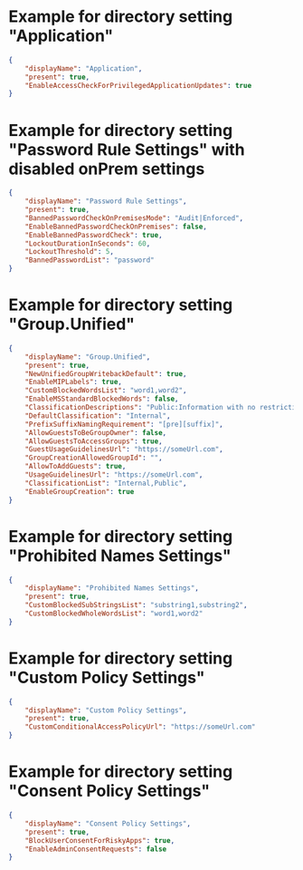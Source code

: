# Example for directory setting "Application"
```json
{
    "displayName": "Application",
    "present": true,
    "EnableAccessCheckForPrivilegedApplicationUpdates": true
}
```

# Example for directory setting "Password Rule Settings" with disabled onPrem settings
```json
{
    "displayName": "Password Rule Settings",
    "present": true,
    "BannedPasswordCheckOnPremisesMode": "Audit|Enforced",
    "EnableBannedPasswordCheckOnPremises": false,
    "EnableBannedPasswordCheck": true,
    "LockoutDurationInSeconds": 60,
    "LockoutThreshold": 5,
    "BannedPasswordList": "password"
}
```

# Example for directory setting "Group.Unified"
```json
{
    "displayName": "Group.Unified",
    "present": true,
    "NewUnifiedGroupWritebackDefault": true,
    "EnableMIPLabels": true,
    "CustomBlockedWordsList": "word1,word2",
    "EnableMSStandardBlockedWords": false,
    "ClassificationDescriptions": "Public:Information with no restrictions,Internal:Information that is intended for internal use only and not for the general public",
    "DefaultClassification": "Internal",
    "PrefixSuffixNamingRequirement": "[pre][suffix]",
    "AllowGuestsToBeGroupOwner": false,
    "AllowGuestsToAccessGroups": true,
    "GuestUsageGuidelinesUrl": "https://someUrl.com",
    "GroupCreationAllowedGroupId": "",
    "AllowToAddGuests": true,
    "UsageGuidelinesUrl": "https://someUrl.com",
    "ClassificationList": "Internal,Public",
    "EnableGroupCreation": true
}
```

# Example for directory setting "Prohibited Names Settings"
```json
{
    "displayName": "Prohibited Names Settings",
    "present": true,
    "CustomBlockedSubStringsList": "substring1,substring2",
    "CustomBlockedWholeWordsList": "word1,word2"
}
```

# Example for directory setting "Custom Policy Settings"
```json
{
    "displayName": "Custom Policy Settings",
    "present": true,
    "CustomConditionalAccessPolicyUrl": "https://someUrl.com"
}
```

# Example for directory setting "Consent Policy Settings"
```json
{
    "displayName": "Consent Policy Settings",
    "present": true,
    "BlockUserConsentForRiskyApps": true,
    "EnableAdminConsentRequests": false
}
```